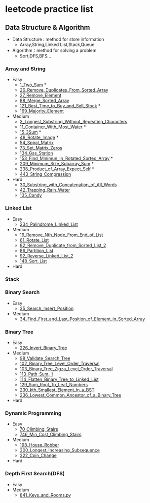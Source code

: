 # leetcode practice list

## Data Structure & Algorithm
- Data Structure : method for store information
  - Array,String,Linked List,Stack,Queue
- Algorithm：method for solving a problem
  - Sort,DFS,BFS...
### Array and String
  - Easy
    - [1_Two_Sum](/Array/Esay/1_Two_Sum.py) *
    - [26_Remove_Duplicates_From_Sorted_Array](/Array/Esay/26_Remove_Duplicates_From_Sorted_Array.py)
    - [27_Remove_Element](/Array/Esay/27_Remove_Element.py)
    - [88_Merge_Sorted_Array](/Array/Esay/88_Merge_Sorted_Array.py)
    - [121_Best_Time_to_Buy_and_Sell_Stock](/Array/Esay/121_Best_Time_to_Buy_and_Sell_Stock.py) *
    - [169_Majority_Element](/Array/Esay/169_Majority_Element.py)
  - Medium
    - [3_Longest_Substring_Without_Repeating_Characters](/Array/Medium/3_Longest_Substring_Without_Repeating_Characters.py)
    - [11_Container_With_Most_Water](/Array/Medium/11_Container_With_Most_Water.py) *
    - [15_3Sum](/Array/Medium/15_3Sum.py) *
    - [48_Rotate_Image](/Array/Medium/48_Rotate_Image.py) *
    - [54_Spiral_Matrix](/Array/Medium/54_Spiral_Matrix.py)
    - [73_Set_Matrix_Zeros](/Array/Medium/73_Set_Matrix_Zeros.py)
    - [134_Gas_Station](/Array/Medium/134_Gas_Station.py)
    - [153_Find_Minimun_In_Rotated_Sorted_Array](/Array/Medium/153_Find_Minimun_In_Rotated_Sorted_Array.py) *
    - [209_Minimum_Size_Subarray_Sum](/Array/Medium/209_Minimum_Size_Subarray_Sum.py)  * 
    - [238_Product_of_Array_Expect_Self](/Array/Medium/238_Product_of_Array_Expect_Self.py) *
    - [443_String_Compression](/Array/Medium/443_String_Compression.py)
  - Hard
    - [30_Substring_with_Concatenation_of_All_Words](/Array/Hard/30_Substring_with_Concatenation_of_All_Words.py)
    - [42_Trapping_Rain_Water](/Array/Hard/42_Trapping_Rain_Water.py)
    - [135_Candy](/Array/Hard/135_Candy.py)
### Linked List
  - Easy  
    - [234_Palindrome_Linked_List](/LinkedList/Easy/234_Palindrome_Linked_List.py)
  - Medium
    - [19_Remove_Nth_Node_From_End_of_List](/LinkedList/Medium/19_Remove_Nth_Node_From_End_of_List.py)
    - [61_Rotate_List](/LinkedList/Medium/61_Rotate_List.py)
    - [82_Remove_Duplicate_from_Sorted_List_2](/LinkedList/Medium/82_Remove_Duplicate_from_Sorted_List_2.py)
    - [86_Partition_List](/LinkedList/Medium/86_Partition_List.py)
    - [92_Reverse_Linked_List_2](/LinkedList/Medium/92_Reverse_Linked_List_2.py)
    - [148_Sort_List](/LinkedList/Medium/148_Sort_List.py)
  - Hard

### Stack
### Binary Search
  - Easy
    - [35_Search_Insert_Position](/BinarySearch/Easy/35_Search_Insert_Position.py)
  - Medium
    - [34_Find_First_and_Last_Position_of_Element_in_Sorted_Array](/BinarySearch/Medium/34_Find_First_and_Last_Position_of_Element_in_Sorted_Array.py)
### Binary Tree
  - Easy
    - [226_Invert_Binary_Tree](/BinaryTree/Easy/226_Invert_Binary_Tree.py)
  - Medium
    - [98_Validate_Search_Tree](/BinaryTree/Medium/98_Validate_Search_Tree.py)
    - [102_Binary_Tree_Level_Order_Traversal](/BinaryTree/Medium/102_Binary_Tree_Level_Order_Traversal.py)
    - [103_Binary_Tree_Zigza_Level_Order_Traversal](/BinaryTree/Medium/103_Binary_Tree_Zigza_Level_Order_Traversal.py)
    - [113_Path_Sum_II](/BinaryTree/Medium/113_Path_Sum_II.py)
    - [114_Flatten_Binary_Tree_to_Linked_List](/BinaryTree/Medium/114_Flatten_Binary_Tree_to_Linked_List.py)
    - [129_Sum_Root_To_Leaf_Numbers](/BinaryTree/Medium/129_Sum_Root_To_Leaf_Numbers.py)
    - [230_kth_Smallest_Element_in_a_BST](/BinaryTree/Medium/230_kth_Smallest_Element_in_a_BST.py)
    - [236_Lowest_Common_Ancestor_of_a_Binary_Tree](/BinaryTree/Medium/236_Lowest_Common_Ancestor_of_a_Binary_Tree.py)
  - Hard
### Dynamic Programming
  - Easy
    - [70_Climbing_Stairs](/DynamicProgramming/Easy/70_Climbing_Stairs.py)
    - [746_Min_Cost_Climbing_Stairs](/DynamicProgramming/Easy/746_Min_Cost_Climbing_Stairs.py)
  - Medium
    - [198_House_Robber](/DynamicProgramming/Medium/198_House_Robber.py)
    - [300_Longest_Increasing_Subsequence](/DynamicProgramming/Medium/300_Longest_Increasing_Subsequence.py)
    - [322_Coin_Change](/DynamicProgramming/Medium/322_Coin_Change.py)
  - Hard
### Depth First Search(DFS)
  - Easy
  - Medium
    - [841_Keys_and_Rooms.py](/DFS/Medium/841_Keys_and_Rooms.py)

  
  
